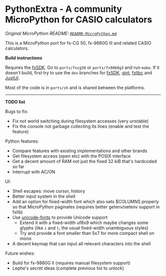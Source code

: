 # PythonExtra - A community MicroPython for CASIO calculators

*Original MicroPython README: [`README-MicroPython.md`](README-MicroPython.md).*

This is a MicroPython port for fx-CG 50, fx-9860G III and related CASIO calculators.

**Build instructions**

Requires the [fxSDK](/Lephenixnoir/fxsdk). Go to `ports/fxcg50` or `ports/fx9860g3` and run `make`. If it doesn't build, first try to use the `dev` branches for [fxSDK](/Lephenixnoir/fxSDK), [gint](/Lephenixnoir/gint), [fxlibc](/Lephenixnoir/fxlib) and [JustUI](/Lephenixnoir/JustUI).

Most of the code is in `ports/sh` and is shared between the platforms.

---

**TODO list**

Bugs to fix:
- Fix not world switching during filesystem accesses (very unstable)
- Fix the console not garbage collecting its lines (enable and test the feature)

Python features:
- Compare features with existing implementations and other brands
- Get filesystem access (open etc) with the POSIX interface
- Get a decent amount of RAM not just the fixed 32 kiB that's hardcoded so far
- Interrupt with AC/ON

UI:
- Shell escapes: move cursor, history
- Better input system in the shell
- Add an option for fixed-width font which also sets $COLUMNS properly so that
  MicroPython paginates (requires better getenv/setenv support in fxlib)
- Use [unicode-fonts](/Lephenixnoir/unicode-fonts) to provide Unicode support
  * Extend it with a fixed-width uf8x9 which maybe changes some glyphs (like
    `i` and `l`; the usual fixed-width unambiguous styles)
  * Try and provide a font smaller than 5x7 for more compact shell on mono
- A decent keymap that can input all relevant characters into the shell

Future wishes:
- Build for fx-9860G II (requires manual filesystem support)
- Lephe's secret ideas (complete previous list to unlock)
